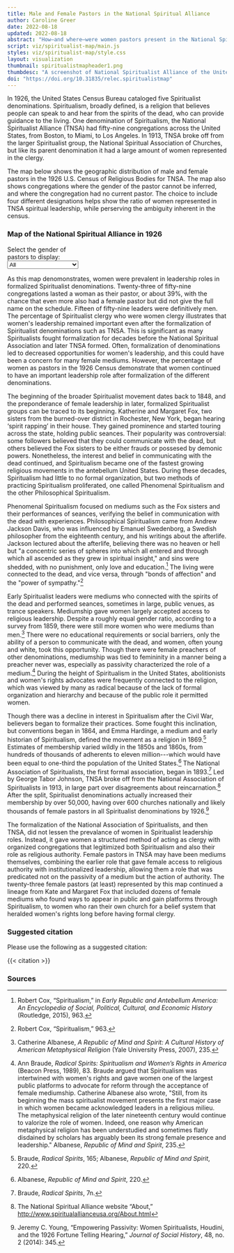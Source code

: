 ```yaml
---
title: Male and Female Pastors in the National Spiritual Alliance 
author: Caroline Greer
date: 2022-08-18
updated: 2022-08-18
abstract: "How—and where—were women pastors present in the National Spiritualist Alliance?"
script: viz/spiritualist-map/main.js
styles: viz/spiritualist-map/style.css
layout: visualization
thumbnail: spiritualistmapheader1.png
thumbdesc: "A screenshot of National Spiritualist Alliance of the United States congregations in 1926."
doi: "https://doi.org/10.31835/relec.spiritualistmap"
---
```



In 1926, the United States Census Bureau cataloged five Spiritualist denominations. Spiritualism, broadly defined, is a religion that believes people can speak to and hear from the spirits of the dead, who can provide guidance to the living. One denomination of Spiritualism, the National Spiritualist Alliance (TNSA) had fifty-nine congregations across the United States, from Boston, to Miami, to Los Angeles. In 1913, TNSA broke off from the larger Spiritualist group, the National Spiritual Association of Churches, but like its parent denomination it had a large amount of women represented in the clergy. 

The map below shows the geographic distribution of male and female pastors in the 1926 U.S. Census of Religious Bodies for TNSA. The map also shows congregations where the gender of the pastor cannot be inferred, and where the congregation had no current pastor. The choice to include four different designations helps show the ratio of women represented in TNSA spiritual leadership, while perserving the ambiguity inherent in the census.

<div class="viz-block grid-x grid-padding-x">
  <div class="cell medium-12 xlarge-10 large-offset-1">
    <h3 class="graphic-title">Map of the National Spiritual Alliance in 1926</h3>
    <div id="spiritualist-map"></div>
    <!-- add dropdown of genders to filter -->
    <div id="filter" style="width: 30%">
    <label class="gender-dropdown">Select the gender of pastors to display:</label>
      <select name="gender" id="filters">
        <option value="All">All</option>
        <option value="Female">Female pastor</option>
        <option value="Male">Male pastor</option>
        <option value="Unknown">Pastor gender unknown</option>
        <option value="No pastor">No pastor</option>
      </select>
      </div>
    </div>
</div>

As this map denomonstrates, women were prevalent in leadership roles in formalized Spiritualist denominations. Twenty-three of fifty-nine congregations lasted a woman as their pastor, or about 39%, with the chance that even more also had a female pastor but did not give the full name on the schedule. Fifteen of fifty-nine leaders were definitively men. The percentage of Spiritualist clergy who were women clergy illustrates that women's leadership remained important even after the formalization of Spiritualist denominations such as TNSA. This is significant as many Spiritualists fought formalization for decades before the National Spiritual Association and later TNSA formed. Often, formalization of denominations led to decreased opportunities for women's leadership, and this could have been a concern for many female mediums. However, the percentage of women as pastors in the 1926 Census demonstrate that women continued to have an important leadership role after formalization of the different denominations.

The beginning of the broader Spiritualist movement dates back to 1848, and the preponderance of female leadership in later, formalized Spiritualist groups can be traced to its beginning. Katherine and Margaret Fox, two sisters from the burned-over district in Rochester, New York, began hearing ‘spirit rapping’ in their house. They gained prominence and started touring across the state, holding public seances. Their popularity was controversial: some followers believed that they could communicate with the dead, but others believed the Fox sisters to be either frauds or possesed by demonic powers. Nonetheless, the interest and belief in communicating with the dead continued, and Spiritualism became one of the fastest growing religious movements in the antebellum United States. During these decades, Spiritualism had little to no formal organization, but two methods of practicing Spiritualism proliferated, one called Phenomenal Spiritualism and the other Philosophical Spiritualism.

Phenomenal Spiritualism focused on mediums such as the Fox sisters and their performances of seances, verifying the belief in communication with the dead with experiences. Philosophical Spiritualism came from Andrew Jackson Davis, who was influenced by Emanuel Swedenborg, a Swedish philosopher from the eighteenth century, and his writings about the afterlife. Jackson lectured about the afterlife, believing there was no heaven or hell but "a concentric series of spheres into which all entered and through which all ascended as they grew in spiritual insight," and sins were shedded, with no punishment, only love and education.[^1] The living were connected to the dead, and vice versa, through "bonds of affection" and the "power of sympathy."[^2]

Early Spiritualist leaders were mediums who connected with the spirits of the dead and performed seances, sometimes in large, public venues, as trance speakers. Mediumship gave women largely accepted access to religious leadership. Despite a roughly equal gender ratio, according to a survey from 1859, there were still more women who were mediums than men.[^3] There were no educational requirements or social barriers, only the ability of a person to communicate with the dead, and women, often young and white, took this opportunity. Though there were female preachers of other denominations, mediumship was tied to femininity in a manner being a preacher never was, especially as passivity characterized the role of a medium.[^4] During the height of Spiritualism in the United States, abolitionists and women's rights advocates were frequently connected to the religion, which was viewed by many as radical because of the lack of formal organization and hierarchy and because of the public role it permitted women.

Though there was a decline in interest in Spiritualism after the Civil War, believers began to formalize their practices. Some fought this inclination, but conventions began in 1864, and Emma Hardinge, a medium and early historian of Spiritualism, defined the movement as a religion in 1869.[^5] Estimates of membership varied wildly in the 1850s and 1860s, from hundreds of thousands of adherents to eleven million---which would have been equal to one-third the population of the United States.[^6] The National Association of Spiritualists, the first formal association, began in 1893.[^7] Led by George Tabor Johnson, TNSA broke off from the National Association of Spiritualists in 1913, in large part over disagreements about reincarnation.[^8] After the split, Spiritualist denominations actually increased their membership by over 50,000, having over 600 churches nationally and likely thousands of female pastors in all Spiritualist denominations by 1926.[^9]

The formalization of the National Association of Spiritualists, and then TNSA, did not lessen the prevalance of women in Spiritualist leadership roles. Instead, it gave women a structured method of acting as clergy with organized congregations that legitimized both Spiritualism and also their role as religious authority. Female pastors in TNSA may have been mediums themselves, combining the earlier role that gave female access to religious authority with institutionalized leadership, allowing them a role that was predicated not on the passivity of a medium but the action of authority. The twenty-three female pastors (at least) represented by this map continued a lineage from Kate and Margaret Fox that included dozens of female mediums who found ways to appear in public and gain platforms through Spiritualism, to women who ran their own church for a belief system that heralded women's rights long before having formal clergy. 



### Suggested citation

Please use the following as a suggested citation:

{{< citation >}}


### Sources

[^1]: Robert Cox, “Spiritualism,” in *Early Republic and Antebellum America: An Encyclopedia of Social, Political, Cultural, and Economic History* (Routledge, 2015), 963. 
[^2]: Robert Cox, “Spiritualism,” 963.
[^3]: Catherine Albanese, *A Republic of Mind and Spirit: A Cultural History of American Metaphysical Religion* (Yale University Press, 2007), 235. 
[^4]: Ann Braude, *Radical Spirits: Spiritualism and Women’s Rights in America* (Beacon Press, 1989), 83. Braude argued that Spiritualism was intertwined with women's rights and gave women one of the largest public platforms to advocate for reform through the acceptance of female mediumship. Catherine Albanese also wrote, "Still, from its beginning the mass spiritualist movement presents the first major case in which women became acknowledged leaders in a religious milieu. The metaphysical religion of the later nineteenth century would continue to valorize the role of women. Indeed, one reason why American metaphysical religion has been understudied and sometimes flatly disdained by scholars has arguably been its strong female presence and leadership." Albanese, *Republic of Mind and Spirit*, 235.
[^5]: Braude, *Radical Spirits*, 165; Albanese, *Republic of Mind and Spirit*, 220. 
[^6]: Albanese, *Republic of Mind and Spirit*, 220. 
[^7]: Braude, *Radical Spirits*, 7n.
[^8]: The National Spiritual Alliance website “About,” http://www.spiritualallianceusa.org/About.html
[^9]: Jeremy C. Young, “Empowering Passivity: Women Spiritualists, Houdini, and the 1926 Fortune Telling Hearing,” *Journal of Social History*, 48, no. 2 (2014): 345. 

